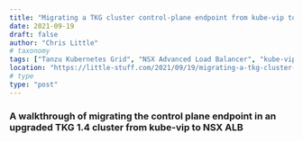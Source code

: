 ```yaml
---
title: "Migrating a TKG cluster control-plane endpoint from kube-vip to NSX-ALB"
date: 2021-09-19
draft: false
author: "Chris Little"
# taxonomy
tags: ["Tanzu Kubernetes Grid", "NSX Advanced Load Balancer", "kube-vip"]
location: "https://little-stuff.com/2021/09/19/migrating-a-tkg-cluster-control-plane-endpoint-from-kube-vip-to-nsx-alb/"
# type
type: "post"
---
```


### A walkthrough of migrating  the control plane endpoint in an upgraded TKG 1.4 cluster from kube-vip to NSX ALB 
